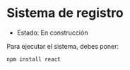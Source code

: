 <h1> Sistema de registro </h1>

- Estado: En construcción

Para ejecutar el sistema, debes poner:

```npm install react```
